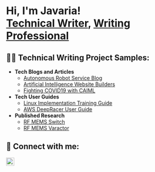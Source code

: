 <h1>Hi, I'm Javaria! <br/><a href="https://github.com/javyNadeem1">Technical Writer</a>, <a href="https://www.linkedin.com/in/javaria-nadeem/">Writing Professional</a></h1>

<h2>👨‍💻 Technical Writing Project Samples:</h2>

- <b>Tech Blogs and Articles</b>
  - [Autonomous Robot Service Blog](https://github.com/javyNadeem/Algorithms-Practice)
  - [Artificial Intelligence Website Builders](https://github.com/javyNadeem/AD_PS)
  - [Fighting COVID19 with CAIML](https://github.com/javyNadeem/AD_PS)
- <b>Tech User Guides</b>
  - [Linux Implementation Training Guide](https://github.com/javyNadeem/Sentinel-Lab)
  - [AWS DeepRacer User Guide](https://github.com/javyNadeem/Jwipe.PowerShell)
- <b>Published Research</b>
  - [RF MEMS Switch](https://github.com/javyNadeem/Package-Delivery-Pathfinding-Algorithm)
  - [RF MEMS Varactor](https://github.com/javyNadeem/Package-Delivery-Pathfinding-Algorithm)

<h2> 🤳 Connect with me:</h2>

[<img align="left" alt="JoshMadakor | LinkedIn" width="22px" src="https://cdn.jsdelivr.net/npm/simple-icons@v3/icons/linkedin.svg" />][linkedin]

[linkedin]: https://linkedin.com/in/joshmadakor

<!--
**joshmadakor1/joshmadakor1** is a ✨ _special_ ✨ repository because its `README.md` (this file) appears on your GitHub profile.

Here are some ideas to get you started:

- 🔭 I’m currently working on ...
- 🌱 I’m currently learning ...
- 👯 I’m looking to collaborate on ...
- 🤔 I’m looking for help with ...
- 💬 Ask me about ...
- 📫 How to reach me: ...
- 😄 Pronouns: ...
- ⚡ Fun fact: ...
-->
